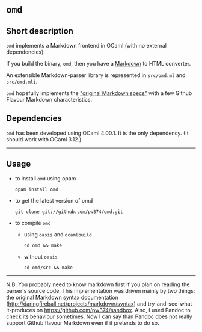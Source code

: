 `omd`
=====

Short description
-----------------

`omd` implements a Markdown frontend in OCaml (with no external
dependencies).

If you build the binary, `omd`, then you have a
[Markdown](http://daringfireball.net/projects/markdown/syntax) to HTML
converter.

An extensible Markdown-parser library is represented in `src/omd.ml`
and `src/omd.mli`.

`omd` hopefully implements the ["original Markdown
specs"](http://daringfireball.net/projects/markdown/syntax) with a few
Github Flavour Markdown characteristics.

Dependencies
------------

`omd` has been developed using OCaml 4.00.1. It is the only
dependency. (It should work with OCaml 3.12.)


----------------

Usage
-----

- to install `omd` using opam

   `opam install omd`

- to get the latest version of omd

  `git clone git://github.com/pw374/omd.git`

- to compile `omd`
  - using `oasis` and `ocamlbuild`

      `cd omd && make`

  - without `oasis`

      `cd omd/src && make`


----------------

N.B. You probably need to know markdown first if you plan on reading
the parser's source code. This implementation was driven mainly by two
things: the original Markdown syntax documentation
(<http://daringfireball.net/projects/markdown/syntax>) and
try-and-see-what-it-produces on
<https://github.com/pw374/sandbox>. Also, I used Pandoc to check its
behaviour sometimes. Now I can say than Pandoc does not really support
Github flavour Markdown even if it pretends to do so.

